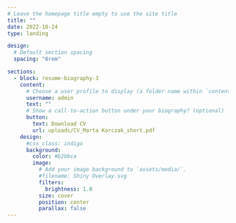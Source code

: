 ```yaml
---
# Leave the homepage title empty to use the site title
title: ""
date: 2022-10-24
type: landing

design:
  # Default section spacing
  spacing: "6rem"

sections:
  - block: resume-biography-3
    content:
      # Choose a user profile to display (a folder name within `content/authors/`)
      username: admin
      text: ""
      # Show a call-to-action button under your biography? (optional)
      button:
        text: Download CV
        url: uploads/CV_Marta Korczak_short.pdf
    design:
      #css_class: indigo
      background:
        color: #b2bbca
        image:
          # Add your image background to `assets/media/`.
          #filename: Shiny Overlay.svg
          filters:
            brightness: 1.0
          size: cover
          position: center
          parallax: false
---
```

